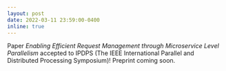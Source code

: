 ```yaml
---
layout: post
date: 2022-03-11 23:59:00-0400
inline: true
---
```


Paper *Enabling Efficient Request Management through Microservice Level Parallelism* accepted to IPDPS (The IEEE International Parallel and Distributed Processing Symposium)! Preprint coming soon.
